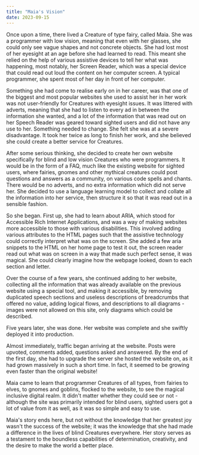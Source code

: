 ```yaml
---
title: "Maia's Vision"
date: 2023-09-15
---
```


Once upon a time, there lived a Creature of type fairy, called Maia. She was a programmer with low vision, meaning that even with her glasses, she could only see vague shapes and not concrete objects. She had lost most of her eyesight at an age before she had learned to read. This meant she relied on the help of various assistive devices to tell her what was happening, most notably, her Screen Reader, which was a special device that could read out loud the content on her computer screen. A typical programmer, she spent most of her day in front of her computer.

Something she had come to realise early on in her career, was that one of the biggest and most popular websites she used to assist her in her work was not user-friendly for Creatures with eyesight issues. It was littered with adverts, meaning that she had to listen to every ad in between the information she wanted, and a lot of the information that was read out on her Speech Reader was geared toward sighted users and did not have any use to her. Something needed to change. She felt she was at a severe disadvantage. It took her twice as long to finish her work, and she believed she could create a better service for Creatures.

After some serious thinking, she decided to create her own website specifically for blind and low vision Creatures who were programmers. It would be in the form of a FAQ, much like the existing website for sighted users, where fairies, gnomes and other mythical creatures could post questions and answers as a community, on various code spells and chants. There would be no adverts, and no extra information which did not serve her. She decided to use a language learning model to collect and collate all the information into her service, then structure it so that it was read out in a sensible fashion.

So she began. First up, she had to learn about ARIA, which stood for Accessible Rich Internet Applications, and was a way of making websites more accessible to those with various disabilities. This involved adding various attributes to the HTML pages such that the assistive technology could correctly interpret what was on the screen. She added a few aria snippets to the HTML on her home page to test it out, the screen reader read out what was on screen in a way that made such perfect sense, it was magical. She could clearly imagine how the webpage looked, down to each section and letter.

Over the course of a few years, she continued adding to her website, collecting all the information that was already available on the previous website using a special tool, and making it accessible, by removing duplicated speech sections and useless descriptions of breadcrumbs that offered no value, adding logical flows, and descriptions to all diagrams - images were not allowed on this site, only diagrams which could be described.

Five years later, she was done. Her website was complete and she swiftly deployed it into production.

Almost immediately, traffic began arriving at the website. Posts were upvoted, comments added, questions asked and answered. By the end of the first day, she had to upgrade the server she hosted the website on, as it had grown massively in such a short time. In fact, it seemed to be growing even faster than the original website!

Maia came to learn that programmer Creatures of all types, from fairies to elves, to gnomes and goblins, flocked to the website, to see the magical inclusive digital realm. It didn't matter whether they could see or not - although the site was primarily intended for blind users, sighted users got a lot of value from it as well, as it was so simple and easy to use.

Maia's story ends here, but not without the knowledge that her greatest joy wasn't the success of the website; it was the knowledge that she had made a difference in the lives of blind Creatures everywhere. Her story serves as a testament to the boundless capabilities of determination, creativity, and the desire to make the world a better place.
